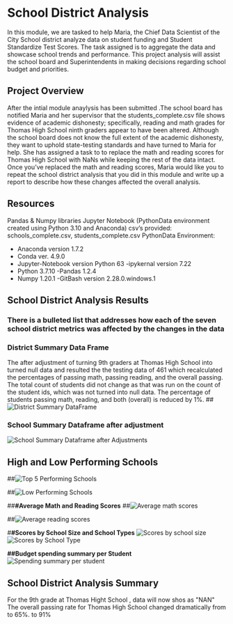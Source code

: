 # School District Analysis
In this module,  we are tasked  to help Maria, the Chief Data Scientist of the City School district analyze data on student funding and Student Standardize Test Scores. The task assigned is to aggregate the data and showcase school trends and performance. This project analysis will assist the school board and Superintendents in making decisions regarding school budget and priorities.
## Project Overview
After the intial module anaylysis has been submitted .The school board has notified Maria and her supervisor that the students_complete.csv file shows evidence of academic dishonesty; specifically, reading and math grades for Thomas High School ninth graders appear to have been altered. Although the school board does not know the full extent of the academic dishonesty, they want to uphold state-testing standards and have turned to Maria for help. She has assigned a task to to replace the math and reading scores for Thomas High School with NaNs while keeping the rest of the data intact. Once you’ve replaced the math and reading scores, Maria would like you to repeat the school district analysis that you did in this module and write up a report to describe how these changes affected the overall analysis.
 
## Resources
Pandas & Numpy libraries Jupyter Notebook (PythonData environment created using Python 3.10 and Anaconda)
csv’s provided: schools_complete.csv, students_complete.csv
PythonData Environment:
 - Anaconda version 1.7.2
 - Conda ver. 4.9.0
 - Jupyter-Notebook version Python 63
 -ipykernal version 7.22
 - Python 3.7.10
 -Pandas 1.2.4
 - Numpy  1.20.1
 -GitBash version 2.28.0.windows.1

## School District Analysis  Results
### There is a bulleted list that addresses how each of the seven school district metrics was affected by the changes in the data

### District Summary Data Frame
The after adjustment of turning  9th graders at Thomas High School into turned null data and resulted the the  testing data of 461 which recalculated the percentages of passing math, passing reading, and the overall passing. The total count of students did not change as that was run on the count of the student ids, which was not turned into null data.
The percentage of students passing math, reading, and both (overall) is reduced by 1%.
##![District Summary DataFrame](https://user-images.githubusercontent.com/92903447/143296702-4aa97a14-14a3-4c41-8036-d58af293ef4e.png)

### School Summary Dataframe after adjustment
![School Summary Dataframe after Adjustments](https://user-images.githubusercontent.com/92903447/143296761-01345138-793d-4eef-9bfb-ad8a83c186ee.png)


## High and Low Performing Schools
##![Top 5 Performing Schools](https://user-images.githubusercontent.com/92903447/143296978-4c1955cc-8189-4761-9379-d8372d95e51d.png)

##![Low Performing Schools](https://user-images.githubusercontent.com/92903447/143297133-f6b97119-ac2a-4603-b920-f1bb3e90eb4d.png)


##**#Average Math and Reading Scores**
##![Average math scores](https://user-images.githubusercontent.com/92903447/143297371-c51439ad-fe4f-4729-8eb5-a7074820af63.png)

##![Average reading scores](https://user-images.githubusercontent.com/92903447/143297454-dae38022-037e-4ea3-a38b-830ecc2cf814.png)

#**#Scores by School Size and School Types**
![Scores by school size](https://user-images.githubusercontent.com/92903447/143297510-dc972e9c-3d5c-40d0-a3a6-92114cdfd437.png)
![Scores by School Type](https://user-images.githubusercontent.com/92903447/143297522-46557f6a-79eb-4dbf-b097-9d0e71d49dcc.png)

**##Budget spending summary per Student**
![Spending summary per student](https://user-images.githubusercontent.com/92903447/143297590-7bc2ba0e-86f2-4cc7-a7e5-0929cefba36d.png)


## School District Analysis Summary
For the 9th grade at Thomas Hight School , data will now shos as "NAN"
The overall passing rate for Thomas High School changed dramatically from  to 65%. to 91%


